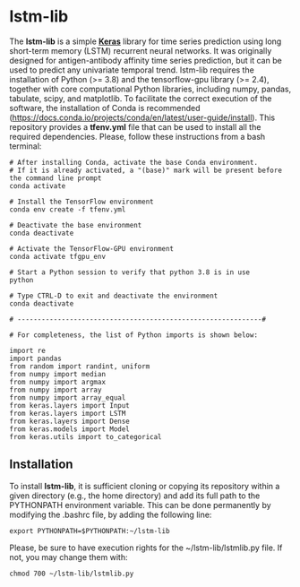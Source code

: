# lstm-lib

The **lstm-lib** is a simple [**Keras**](https://keras.io/) library for time series prediction using long short-term memory (LSTM) recurrent neural networks. It was originally designed for antigen-antibody affinity time series prediction, but it can be used to predict any univariate temporal trend. lstm-lib requires the installation of Python (>= 3.8) and the tensorflow-gpu library (>= 2.4), together with core computational Python libraries, including numpy, pandas, tabulate, scipy, and matplotlib. To facilitate the correct execution of the software, the installation of Conda is recommended (https://docs.conda.io/projects/conda/en/latest/user-guide/install). This repository provides a **tfenv.yml** file that can be used to install all the required dependencies. Please, follow these instructions from a bash terminal:

```
# After installing Conda, activate the base Conda environment.
# If it is already activated, a "(base)" mark will be present before the command line prompt
conda activate

# Install the TensorFlow environment
conda env create -f tfenv.yml

# Deactivate the base environment
conda deactivate

# Activate the TensorFlow-GPU environment
conda activate tfgpu_env

# Start a Python session to verify that python 3.8 is in use
python

# Type CTRL-D to exit and deactivate the environment
conda deactivate

# -------------------------------------------------------------#

# For completeness, the list of Python imports is shown below:

import re
import pandas
from random import randint, uniform
from numpy import median
from numpy import argmax
from numpy import array
from numpy import array_equal
from keras.layers import Input
from keras.layers import LSTM
from keras.layers import Dense
from keras.models import Model
from keras.utils import to_categorical
```

## Installation

To install **lstm-lib**, it is sufficient cloning or copying its repository within a given directory (e.g., the home directory) and add its full path to the PYTHONPATH environment variable. This can be done permanently by modifying the .bashrc file, by adding the following line:

```
export PYTHONPATH=$PYTHONPATH:~/lstm-lib
```

Please, be sure to have execution rights for the ~/lstm-lib/lstmlib.py file. If not, you may change them with:

```
chmod 700 ~/lstm-lib/lstmlib.py
```

&nbsp;
